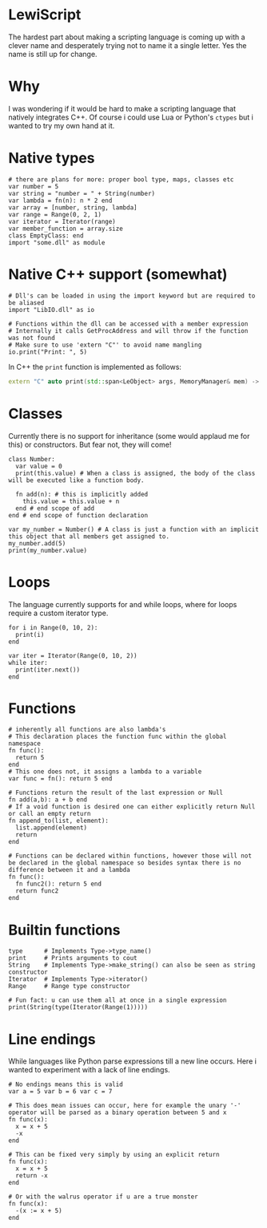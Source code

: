 # LewiScript
The hardest part about making a scripting language is coming up with a clever name and desperately trying not to name it a single letter. Yes the name is still up for change.

# Why
I was wondering if it would be hard to make a scripting language that natively integrates C++. Of course i could use Lua or Python's ``ctypes`` but i wanted to try my own hand at it.

# Native types
```
# there are plans for more: proper bool type, maps, classes etc
var number = 5 
var string = "number = " + String(number) 
var lambda = fn(n): n * 2 end
var array = [number, string, lambda]
var range = Range(0, 2, 1)
var iterator = Iterator(range)
var member_function = array.size
class EmptyClass: end
import "some.dll" as module
```

# Native C++ support (somewhat)
```
# Dll's can be loaded in using the import keyword but are required to be aliased
import "LibIO.dll" as io

# Functions within the dll can be accessed with a member expression
# Internally it calls GetProcAddress and will throw if the function was not found
# Make sure to use 'extern "C"' to avoid name mangling
io.print("Print: ", 5)
```
In C++ the ``print`` function is implemented as follows:
```cpp
extern "C" auto print(std::span<LeObject> args, MemoryManager& mem) -> LeObject
```

# Classes
Currently there is no support for inheritance (some would applaud me for this) or constructors. But fear not, they will come!
```
class Number:
  var value = 0
  print(this.value) # When a class is assigned, the body of the class will be executed like a function body.

  fn add(n): # this is implicitly added
    this.value = this.value + n
  end # end scope of add
end # end scope of function declaration

var my_number = Number() # A class is just a function with an implicit this object that all members get assigned to.
my_number.add(5)
print(my_number.value)
```

# Loops
The language currently supports for and while loops, where for loops require a custom iterator type.
```
for i in Range(0, 10, 2):
  print(i)
end

var iter = Iterator(Range(0, 10, 2))
while iter:
  print(iter.next())
end
```

# Functions
```
# inherently all functions are also lambda's
# This declaration places the function func within the global namespace
fn func():
  return 5
end
# This one does not, it assigns a lambda to a variable
var func = fn(): return 5 end

# Functions return the result of the last expression or Null
fn add(a,b): a + b end
# If a void function is desired one can either explicitly return Null or call an empty return
fn append_to(list, element):
  list.append(element)
  return
end

# Functions can be declared within functions, however those will not be declared in the global namespace so besides syntax there is no difference between it and a lambda
fn func():
  fn func2(): return 5 end
  return func2
end
```

# Builtin functions
```
type      # Implements Type->type_name()
print     # Prints arguments to cout
String    # Implements Type->make_string() can also be seen as string constructor
Iterator  # Implements Type->iterator()
Range     # Range type constructor

# Fun fact: u can use them all at once in a single expression
print(String(type(Iterator(Range(1)))))
```

# Line endings
While languages like Python parse expressions till a new line occurs. Here i wanted to experiment with a lack of line endings. 
```
# No endings means this is valid
var a = 5 var b = 6 var c = 7

# This does mean issues can occur, here for example the unary '-' operator will be parsed as a binary operation between 5 and x
fn func(x):
  x = x + 5
  -x
end

# This can be fixed very simply by using an explicit return
fn func(x):
  x = x + 5
  return -x
end

# Or with the walrus operator if u are a true monster
fn func(x):
  -(x := x + 5)
end
```
